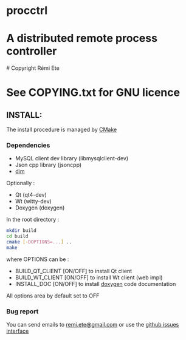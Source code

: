 # procctrl 
# A distributed remote process controller
# Copyright Rémi Ete
# See COPYING.txt for GNU licence

## INSTALL:

The install procedure is managed by [CMake](http://cmake.org)

### Dependencies

* MySQL client dev library (libmysqlclient-dev)
* Json cpp library (jsoncpp)
* [dim](http://dim.web.cern.ch/dim/) 

Optionally :

 * Qt (qt4-dev)
 * Wt (witty-dev)
 * Doxygen (doxygen)

In the root directory :

```bash
mkdir build
cd build
cmake [-DOPTIONS=...] ..
make
```

where OPTIONS can be :
* BUILD_QT_CLIENT [ON/OFF] to install Qt client 
* BUILD_WT_CLIENT [ON/OFF] to install Wt client (web impl)
* INSTALL_DOC [ON/OFF] to install [doxygen](www.doxygen.org) code documentation

All options area by default set to OFF

### Bug report

You can send emails to <remi.ete@gmail.com>
or use the [github issues interface](https://github.com/rete/procctrl/issues)
